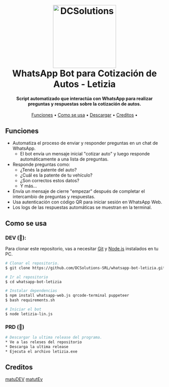 <h1 align="center">
  <br>
  <a href="http://www.dcs.ar"><img src="https://i.imgur.com/GgjNXNl.png" alt="DCSolutions" width="200"></a>
  <br>
  WhatsApp Bot para Cotización de Autos - Letizia
  <br>
</h1>

<h4 align="center">Script automatizado que interactúa con WhatsApp para realizar preguntas y respuestas sobre la cotización de autos.</h4>

<p align="center">
  <a href="#Funciones">Funciones</a> •
  <a href="#Como-se-usa">Como se usa</a> •
  <a href="#Descargar">Descargar</a> •
  <a href="#Creditos">Creditos</a> •
</p>

## Funciones

* Automatiza el proceso de enviar y responder preguntas en un chat de WhatsApp.
  - El bot envía un mensaje inicial "cotizar auto" y luego responde automáticamente a una lista de preguntas.
* Responde preguntas como:
  - ¿Tenés la patente del auto?
  - ¿Cuál es la patente de tu vehículo?
  - ¿Son correctos estos datos?
  - Y más...
* Envía un mensaje de cierre "empezar" después de completar el intercambio de preguntas y respuestas.
* Usa autenticación con código QR para iniciar sesión en WhatsApp Web.
* Los logs de las respuestas automáticas se muestran en la terminal.

## Como se usa

### DEV (🐧): 
Para clonar este repositorio, vas a necesitar [Git](https://git-scm.com) y [Node.js](https://nodejs.org/en/) instalados en tu PC.

```bash
# Clonar el repositorio.
$ git clone https://github.com/DCSolutions-SRL/whatsapp-bot-letizia.git

# Ir al repositorio
$ cd whatsapp-bot-letizia

# Instalar dependencias
$ npm install whatsapp-web.js qrcode-terminal puppeteer
$ bash requirements.sh

# Iniciar el bot
$ node letizia-lin.js
```
### PRD (🛜)

```bash
# Descargar la ultima release del programa.
* Ve a las releses del repositorio
* Descarga la ultima release
* Ejecuta el archivo letizia.exe
```

## Creditos

[matuDEV](https://github.com/tutedcs)
[matutEv](https://github.com/matiasdante)
